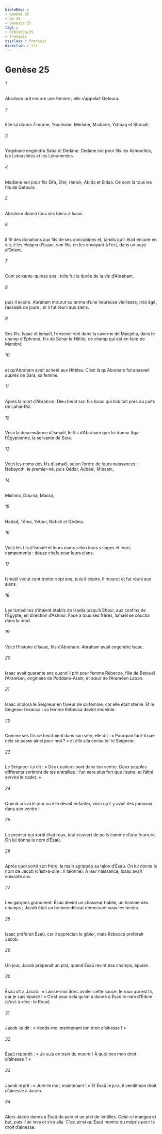 ```yaml
---
bibleKeys : 
- Genèse 25
- Gn 25
- Genesis 25
tags : 
- Bible/Gn/25
- français
cssclass : français
direction : ltr
---
```


# Genèse 25

###### 1
Abraham prit encore une femme ; elle s’appelait Qetoura.
###### 2
Elle lui donna Zimrane, Yoqshane, Medane, Madiane, Yshbaq et Shouah.
###### 3
Yoqshane engendra Saba et Dedane. Dedane eut pour fils les Ashourites, les Letoushites et les Léoummites.
###### 4
Madiane eut pour fils Eifa, Éfer, Hanok, Abida et Eldaa. Ce sont là tous les fils de Qetoura.
###### 5
Abraham donna tous ses biens à Isaac.
###### 6
Il fit des donations aux fils de ses concubines et, tandis qu’il était encore en vie, il les éloigna d’Isaac, son fils, en les envoyant à l’est, dans un pays d’Orient.
###### 7
Cent soixante-quinze ans : telle fut la durée de la vie d’Abraham,
###### 8
puis il expira. Abraham mourut au terme d’une heureuse vieillesse, très âgé, rassasié de jours ; et il fut réuni aux siens.
###### 9
Ses fils, Isaac et Ismaël, l’ensevelirent dans la caverne de Macpéla, dans le champ d’Éphrone, fils de Sohar le Hittite, ce champ qui est en face de Mambré
###### 10
et qu’Abraham avait acheté aux Hittites. C’est là qu’Abraham fut enseveli auprès de Sara, sa femme.
###### 11
Après la mort d’Abraham, Dieu bénit son fils Isaac qui habitait près du puits de Lahaï-Roï.
###### 12
Voici la descendance d’Ismaël, le fils d’Abraham que lui donna Agar l’Égyptienne, la servante de Sara.
###### 13
Voici les noms des fils d’Ismaël, selon l’ordre de leurs naissances : Nebayoth, le premier-né, puis Qédar, Adbéel, Mibsam,
###### 14
Mishma, Douma, Massa,
###### 15
Hadad, Téma, Yetour, Nafish et Qédma.
###### 16
Voilà les fils d’Ismaël et leurs noms selon leurs villages et leurs campements : douze chefs pour leurs clans.
###### 17
Ismaël vécut cent trente-sept ans, puis il expira. Il mourut et fut réuni aux siens.
###### 18
Les Ismaélites s’étaient établis de Havila jusqu’à Shour, aux confins de l’Égypte, en direction d’Ashour. Face à tous ses frères, Ismaël se coucha dans la mort.
###### 19
Voici l’histoire d’Isaac, fils d’Abraham. Abraham avait engendré Isaac.
###### 20
Isaac avait quarante ans quand il prit pour femme Rébecca, fille de Betouël l’Araméen, originaire de Paddane-Aram, et sœur de l’Araméen Laban.
###### 21
Isaac implora le Seigneur en faveur de sa femme, car elle était stérile. Et le Seigneur l’exauça : sa femme Rébecca devint enceinte.
###### 22
Comme ses fils se heurtaient dans son sein, elle dit : « Pourquoi faut-il que cela se passe ainsi pour moi ? » et elle alla consulter le Seigneur.
###### 23
Le Seigneur lui dit :
« Deux nations sont dans ton ventre.
Deux peuples différents sortiront de tes entrailles :
l’un sera plus fort que l’autre,
et l’aîné servira le cadet. »
###### 24
Quand arriva le jour où elle devait enfanter, voici qu’il y avait des jumeaux dans son ventre !
###### 25
Le premier qui sortit était roux, tout couvert de poils comme d’une fourrure. On lui donna le nom d’Ésaü.
###### 26
Après quoi sortit son frère, la main agrippée au talon d’Ésaü. On lui donna le nom de Jacob (c’est-à-dire : Il talonne). À leur naissance, Isaac avait soixante ans.
###### 27
Les garçons grandirent. Ésaü devint un chasseur habile, un homme des champs ; Jacob était un homme délicat demeurant sous les tentes.
###### 28
Isaac préférait Ésaü, car il appréciait le gibier, mais Rébecca préférait Jacob.
###### 29
Un jour, Jacob préparait un plat, quand Ésaü revint des champs, épuisé.
###### 30
Ésaü dit à Jacob : « Laisse-moi donc avaler cette sauce, le roux qui est là, car je suis épuisé ! » C’est pour cela qu’on a donné à Ésaü le nom d’Édom (c’est-à-dire : le Roux).
###### 31
Jacob lui dit : « Vends-moi maintenant ton droit d’aînesse ! »
###### 32
Ésaü répondit : « Je suis en train de mourir ! À quoi bon mon droit d’aînesse ? »
###### 33
Jacob reprit : « Jure-le moi, maintenant ! » Et Ésaü le jura, il vendit son droit d’aînesse à Jacob.
###### 34
Alors Jacob donna à Ésaü du pain et un plat de lentilles. Celui-ci mangea et but, puis il se leva et s’en alla. C’est ainsi qu’Ésaü montra du mépris pour le droit d’aînesse.
